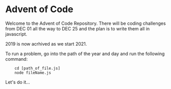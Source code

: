 # Advent of Code

Welcome to the Advent of Code Repository. There will be coding challenges from DEC 01 all the way to DEC 25 and the plan
is to write them all in javascript.

2019 is now acrhived as we start 2021. 

To run a problem, go into the path of the year and day and run the following command:

```
    cd [path_of_file.js]
    node fileName.js
```

Let's do it...
